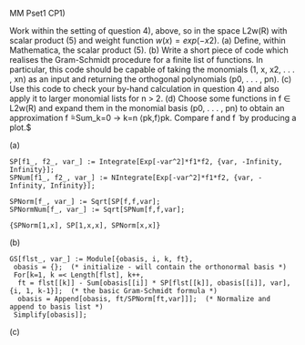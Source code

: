 MM Pset1 CP1)

Work within the setting of question 4), above, so in the space L2w(R) with scalar product (5) and weight function $w(x) = exp(−x2)$.
(a) Define, within Mathematica, the scalar product (5).
(b) Write a short piece of code which realises the Gram-Schmidt procedure for a finite list of functions. In particular, this code should be capable of taking the monomials (1, x, x2, . . . , xn) as an input and returning the orthogonal polynomials (p0, . . . , pn).
(c) Use this code to check your by-hand calculation in question 4) and also apply it to larger monomial lists for n > 2.
(d) Choose some functions in f ∈ L2w(R) and expand them in the monomial basis (p0, . . . , pn) to obtain an approximation f ̃=Sum_k=0 -> k=n ⟨pk,f⟩pk. Compare f and f ̃ by producing a plot.$

(a)
 ```wolfram
SP[f1_, f2_, var_] := Integrate[Exp[-var^2]*f1*f2, {var, -Infinity, Infinity}];
SPNum[f1_, f2_, var_] := NIntegrate[Exp[-var^2]*f1*f2, {var, -Infinity, Infinity}];

SPNorm[f_, var_] := Sqrt[SP[f,f,var];
SPNormNum[f_, var_] := Sqrt[SPNum[f,f,var];

{SPNorm[1,x], SP[1,x,x], SPNorm[x,x]}
```

(b)
 ```wolfram
GS[flst_, var_] := Module[{obasis, i, k, ft},
  obasis = {};  (* initialize - will contain the orthonormal basis *)
  For[k=1, k =< Length[flst], k++,
   ft = flst[[k]] - Sum[obasis[[i]] * SP[flst[[k]], obasis[[i]], var], {i, 1, k-1}];  (* the basic Gram-Schmidt formula *)
   obasis = Append[obasis, ft/SPNorm[ft,var]]];  (* Normalize and append to basis list *)
  Simplify[obasis]];
```
 
(c)
 ```wolfram
  
```
